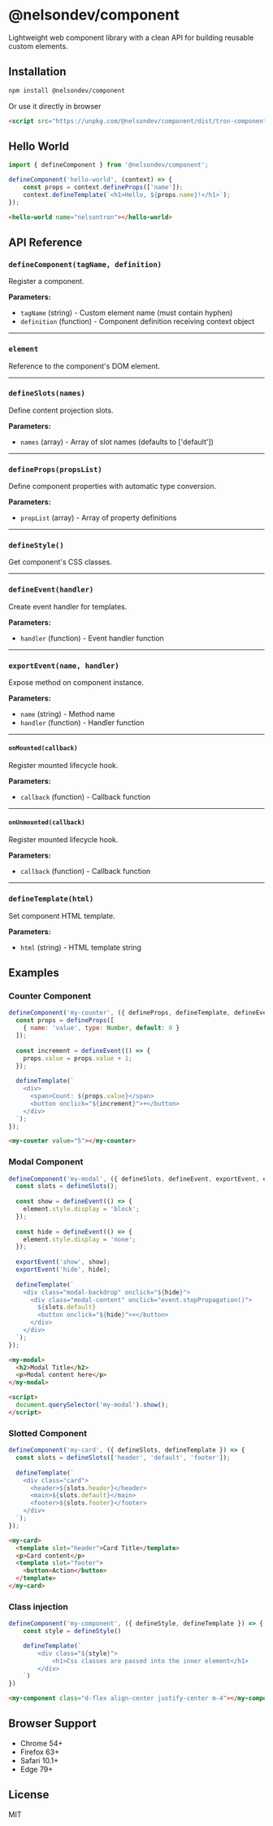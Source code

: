 # @nelsondev/component

Lightweight web component library with a clean API for building reusable custom elements.

## Installation

```bash
npm install @nelsondev/component
```
Or use it directly in browser
```html
<script src="https://unpkg.com/@nelsondev/component/dist/tron-component.min.js"></script>
```

## Hello World

```javascript
import { defineComponent } from '@nelsondev/component';

defineComponent('hello-world', (context) => {
    const props = context.defineProps(['name']);
    context.defineTemplate(`<h1>Hello, ${props.name}!</h1>`);
});
```

```html
<hello-world name="nelsontron"></hello-world>
```

## API Reference
### `defineComponent(tagName, definition)`
Register a component.

 **Parameters:**
- `tagName` (string) - Custom element name (must contain hyphen)
- `definition` (function) - Component definition receiving context object

---
### `element`
Reference to the component's DOM element.

---
### `defineSlots(names)`
Define content projection slots.

**Parameters:**
- `names` (array) - Array of slot names (defaults to ['default'])

---
### `defineProps(propsList)`
Define component properties with automatic type conversion.

**Parameters:**
- `propList` (array) - Array of property definitions

---
### `defineStyle()`
Get component's CSS classes.

---
### `defineEvent(handler)`
Create event handler for templates.

**Parameters:**
- `handler` (function) - Event handler function

---
### `exportEvent(name, handler)`
Expose method on component instance.

**Parameters:**
- `name` (string) - Method name
- `handler` (function) - Handler function

---
#### `onMounted(callback)`
Register mounted lifecycle hook.

**Parameters:**
- `callback` (function) - Callback function

---
#### `onUnmounted(callback)`
Register mounted lifecycle hook.

**Parameters:**
- `callback` (function) - Callback function

---
### `defineTemplate(html)`
Set component HTML template.

**Parameters:**
- `html` (string) - HTML template string

## Examples

### Counter Component

```javascript
defineComponent('my-counter', ({ defineProps, defineTemplate, defineEvent }) => {
  const props = defineProps([
    { name: 'value', type: Number, default: 0 }
  ]);
  
  const increment = defineEvent(() => {
    props.value = props.value + 1;
  });
  
  defineTemplate(`
    <div>
      <span>Count: ${props.value}</span>
      <button onclick="${increment}">+</button>
    </div>
  `);
});
```

```html
<my-counter value="5"></my-counter>
```

### Modal Component

```javascript
defineComponent('my-modal', ({ defineSlots, defineEvent, exportEvent, element }) => {
  const slots = defineSlots();
  
  const show = defineEvent(() => {
    element.style.display = 'block';
  });
  
  const hide = defineEvent(() => {
    element.style.display = 'none';
  });
  
  exportEvent('show', show);
  exportEvent('hide', hide);
  
  defineTemplate(`
    <div class="modal-backdrop" onclick="${hide}">
      <div class="modal-content" onclick="event.stopPropagation()">
        ${slots.default}
        <button onclick="${hide}">×</button>
      </div>
    </div>
  `);
});
```

```html
<my-modal>
  <h2>Modal Title</h2>
  <p>Modal content here</p>
</my-modal>

<script>
  document.querySelector('my-modal').show();
</script>
```

### Slotted Component

```javascript
defineComponent('my-card', ({ defineSlots, defineTemplate }) => {
  const slots = defineSlots(['header', 'default', 'footer']);
  
  defineTemplate(`
    <div class="card">
      <header>${slots.header}</header>
      <main>${slots.default}</main>
      <footer>${slots.footer}</footer>
    </div>
  `);
});
```

```html
<my-card>
  <template slot="header">Card Title</template>
  <p>Card content</p>
  <template slot="footer">
    <button>Action</button>
  </template>
</my-card>
```

### Class injection
```javascript
defineComponent('my-component', ({ defineStyle, defineTemplate }) => {
    const style = defineStyle()

    defineTemplate(`
        <div class="${style}">
            <h1>Css classes are passed into the inner element</h1>
        </div>
    `)
})
```

```html
<my-component class="d-flex align-center justify-center m-4"></my-component>
```

## Browser Support

- Chrome 54+
- Firefox 63+
- Safari 10.1+
- Edge 79+

## License

MIT